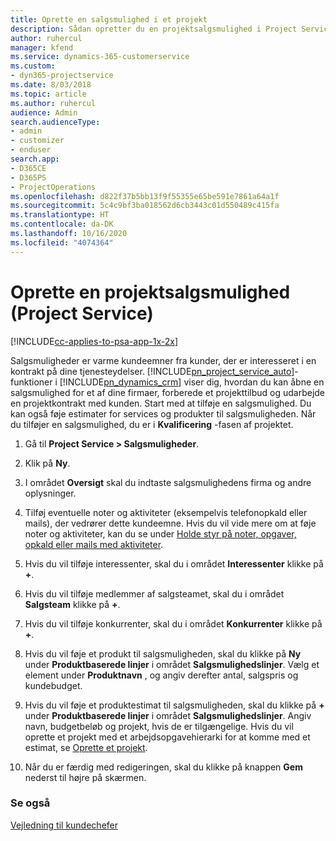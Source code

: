 ```yaml
---
title: Oprette en salgsmulighed i et projekt
description: Sådan opretter du en projektsalgsmulighed i Project Service
author: ruhercul
manager: kfend
ms.service: dynamics-365-customerservice
ms.custom:
- dyn365-projectservice
ms.date: 8/03/2018
ms.topic: article
ms.author: ruhercul
audience: Admin
search.audienceType:
- admin
- customizer
- enduser
search.app:
- D365CE
- D365PS
- ProjectOperations
ms.openlocfilehash: d822f37b5bb13f9f55355e65be591e7861a64a1f
ms.sourcegitcommit: 5c4c9bf3ba018562d6cb3443c01d550489c415fa
ms.translationtype: HT
ms.contentlocale: da-DK
ms.lasthandoff: 10/16/2020
ms.locfileid: "4074364"
---
```

# <a name="create-a-project-opportunity-project-service"></a>Oprette en projektsalgsmulighed (Project Service)

[!INCLUDE[cc-applies-to-psa-app-1x-2x](../includes/cc-applies-to-psa-app-1x-2x.md)]

Salgsmuligheder er varme kundeemner fra kunder, der er interesseret i en kontrakt på dine tjenesteydelser. [!INCLUDE[pn_project_service_auto](../includes/pn-project-service-auto.md)]-funktioner i [!INCLUDE[pn_dynamics_crm](../includes/pn-dynamics-crm.md)] viser dig, hvordan du kan åbne en salgsmulighed for et af dine firmaer, forberede et projekttilbud og udarbejde en projektkontrakt med kunden. Start med at tilføje en salgsmulighed. Du kan også føje estimater for services og produkter til salgsmuligheden. Når du tilføjer en salgsmulighed, du er i **Kvalificering** -fasen af projektet.  
  
1.  Gå til **Project Service > Salgsmuligheder**.  
  
2.  Klik på **Ny**.  
  
3.  I området **Oversigt** skal du indtaste salgsmulighedens firma og andre oplysninger.  
  
4.  Tilføj eventuelle noter og aktiviteter (eksempelvis telefonopkald eller mails), der vedrører dette kundeemne. Hvis du vil vide mere om at føje noter og aktiviteter, kan du se under [Holde styr på noter, opgaver, opkald eller mails med aktiviteter](https://docs.microsoft.com/dynamics365/customerengagement/on-premises/basics/work-with-activities).  
  
5.  Hvis du vil tilføje interessenter, skal du i området **Interessenter** klikke på **+**.  
  
6.  Hvis du vil tilføje medlemmer af salgsteamet, skal du i området **Salgsteam** klikke på **+**.  
  
7.  Hvis du vil tilføje konkurrenter, skal du i området **Konkurrenter** klikke på **+**.  
  
8.  Hvis du vil føje et produkt til salgsmuligheden, skal du klikke på **Ny** under **Produktbaserede linjer** i området **Salgsmulighedslinjer**. Vælg et element under **Produktnavn** , og angiv derefter antal, salgspris og kundebudget.  
  
9. Hvis du vil føje et produktestimat til salgsmuligheden, skal du klikke på **+** under **Produktbaserede linjer** i området **Salgsmulighedslinjer**. Angiv navn, budgetbeløb og projekt, hvis de er tilgængelige. Hvis du vil oprette et projekt med et arbejdsopgavehierarki for at komme med et estimat, se [Oprette et projekt](../psa/create-project.md).  
  
10. Når du er færdig med redigeringen, skal du klikke på knappen **Gem** nederst til højre på skærmen.  
  
### <a name="see-also"></a>Se også  
 [Vejledning til kundechefer](../psa/account-manager-guide.md)
